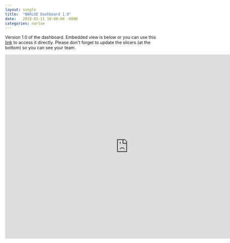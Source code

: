 ```yaml
---
layout: single
title:  "NARLOE Dashboard 1.0"
date:   2018-02-11 10:00:00 -0800
categories: narloe
---
```

Version 1.0 of the dashboard. Embedded view is below or you can use this [link](https://app.powerbi.com/view?r=eyJrIjoiMDI1ZDY2NTktYjMyZC00NWE3LTliN2UtYTc3MWYzZWQ5ZThhIiwidCI6IjcxNDQ2OWE0LTg3NmYtNDFkYS05MzRlLWZiYWMyMTEzM2FkNCIsImMiOjF9) to access it directly. Please don't forget to update the slicers (at the bottom) so you can see your team.
<iframe width="800" height="600" src="https://app.powerbi.com/view?r=eyJrIjoiMDI1ZDY2NTktYjMyZC00NWE3LTliN2UtYTc3MWYzZWQ5ZThhIiwidCI6IjcxNDQ2OWE0LTg3NmYtNDFkYS05MzRlLWZiYWMyMTEzM2FkNCIsImMiOjF9" frameborder="0" allowFullScreen="true"></iframe>
